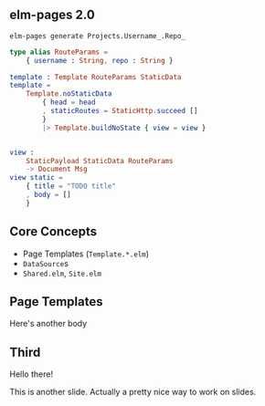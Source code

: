 ## elm-pages 2.0

```
elm-pages generate Projects.Username_.Repo_
```

```elm
type alias RouteParams =
    { username : String, repo : String }

template : Template RouteParams StaticData
template =
    Template.noStaticData
        { head = head
        , staticRoutes = StaticHttp.succeed []
        }
        |> Template.buildNoState { view = view }


view :
    StaticPayload StaticData RouteParams
    -> Document Msg
view static =
    { title = "TODO title"
    , body = []
    }
```

## Core Concepts

- Page Templates (`Template.*.elm`)
- `DataSource`s
- `Shared.elm`, `Site.elm`

## Page Templates

Here's another body

## Third

Hello there!

This is another slide. Actually a pretty nice way to work on slides.
